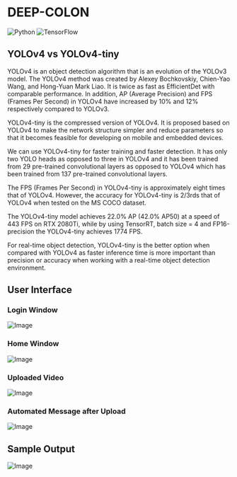 # DEEP-COLON

![Python](https://img.shields.io/badge/python-3670A0?style=for-the-badge&logo=python&logoColor=ffdd54) 
![TensorFlow](https://img.shields.io/badge/TensorFlow-%23FF6F00.svg?style=for-the-badge&logo=TensorFlow&logoColor=white)

## YOLOv4 vs YOLOv4-tiny

YOLOv4 is an object detection algorithm that is an evolution of the YOLOv3 model. The YOLOv4 method was created by Alexey Bochkovskiy, Chien-Yao Wang, and Hong-Yuan Mark Liao. It is twice as fast as EfficientDet with comparable performance. In addition, AP (Average Precision) and FPS (Frames Per Second) in YOLOv4 have increased by 10% and 12% respectively compared to YOLOv3.

YOLOv4-tiny is the compressed version of YOLOv4. It is proposed based on YOLOv4 to make the network structure simpler and reduce parameters so that it becomes feasible for developing on mobile and embedded devices.

We can use YOLOv4-tiny for faster training and faster detection. It has only two YOLO heads as opposed to three in YOLOv4 and it has been trained from 29 pre-trained convolutional layers as opposed to YOLOv4 which has been trained from 137 pre-trained convolutional layers.

The FPS (Frames Per Second) in YOLOv4-tiny is approximately eight times that of YOLOv4. However, the accuracy for YOLOv4-tiny is 2/3rds that of YOLOv4 when tested on the MS COCO dataset.

The YOLOv4-tiny model achieves 22.0% AP (42.0% AP50) at a speed of 443 FPS on RTX 2080Ti, while by using TensorRT, batch size = 4 and FP16-precision the YOLOv4-tiny achieves 1774 FPS.

For real-time object detection, YOLOv4-tiny is the better option when compared with YOLOv4 as faster inference time is more important than precision or accuracy when working with a real-time object detection environment.

## User Interface

### Login Window
![Image](https://github.com/user-attachments/assets/f5785a65-97ae-4cc6-9d2d-b89dc2f4a44d)

### Home Window
![Image](https://github.com/user-attachments/assets/f4dac78a-ca1d-4750-9f0c-eabfcf09c71d)

### Uploaded Video
![Image](https://github.com/user-attachments/assets/dfdd6bf8-d08e-4cb7-95ff-3991c06aa467)

### Automated Message after Upload 
![Image](https://github.com/user-attachments/assets/cdd5d025-cfa1-4180-81a3-00879e4c0bef)


## Sample Output

![Image](https://github.com/user-attachments/assets/9eadcc02-811d-462e-a7b7-9d1af5239b7f)
